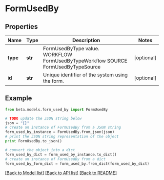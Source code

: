 # FormUsedBy


## Properties
Name | Type | Description | Notes
------------ | ------------- | ------------- | -------------
**type** | **str** | FormUsedByType value.  WORKFLOW FormUsedByTypeWorkflow SOURCE FormUsedByTypeSource | [optional] 
**id** | **str** | Unique identifier of the system using the form. | [optional] 

## Example

```python
from beta.models.form_used_by import FormUsedBy

# TODO update the JSON string below
json = "{}"
# create an instance of FormUsedBy from a JSON string
form_used_by_instance = FormUsedBy.from_json(json)
# print the JSON string representation of the object
print FormUsedBy.to_json()

# convert the object into a dict
form_used_by_dict = form_used_by_instance.to_dict()
# create an instance of FormUsedBy from a dict
form_used_by_form_dict = form_used_by.from_dict(form_used_by_dict)
```
[[Back to Model list]](../README.md#documentation-for-models) [[Back to API list]](../README.md#documentation-for-api-endpoints) [[Back to README]](../README.md)


